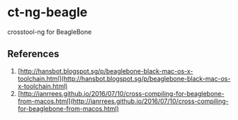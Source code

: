 # ct-ng-beagle
crosstool-ng for BeagleBone

## References 
1. [http://hansbot.blogspot.sg/p/beaglebone-black-mac-os-x-toolchain.html](http://hansbot.blogspot.sg/p/beaglebone-black-mac-os-x-toolchain.html)
2. [http://ianrrees.github.io/2016/07/10/cross-compiling-for-beaglebone-from-macos.html](http://ianrrees.github.io/2016/07/10/cross-compiling-for-beaglebone-from-macos.html)
